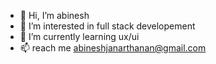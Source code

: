 - 👋 Hi, I’m abinesh
- 👀 I’m interested in full stack developement
- 🌱 I’m currently learning ux/ui
- 📫 reach me abineshjanarthanan@gmail.com

<!---
abineshabi82/abineshabi82 is a ✨ special ✨ repository because its `README.md` (this file) appears on your GitHub profile.
You can click the Preview link to take a look at your changes.
--->
